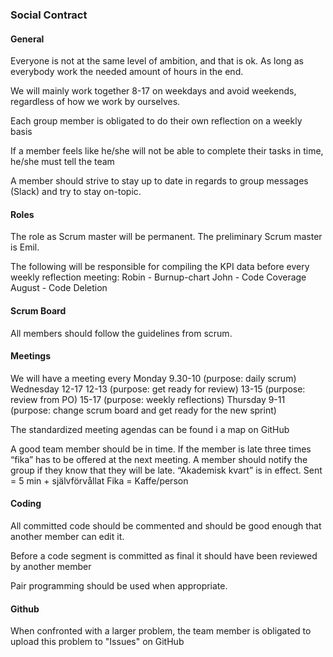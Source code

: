 ### Social Contract

#### General 
Everyone is not at the same level of ambition, and that is ok. As long as everybody work the needed amount of hours in the end. 

We will mainly work together 8-17 on weekdays and avoid weekends, regardless of how we work by ourselves.

Each group member is obligated to do their own reflection on a weekly basis

If a member feels like he/she will not be able to complete their tasks in time, he/she must tell the team

A member should strive to stay up to date in regards to group messages (Slack) and try to stay on-topic.


#### Roles
The role as Scrum master will be permanent. The preliminary Scrum master is Emil.

The following will be responsible for compiling the KPI data before every weekly reflection meeting:
Robin - Burnup-chart
John -  Code Coverage
August - Code Deletion


#### Scrum Board
All members should follow the guidelines from scrum.

#### Meetings
We will have a meeting every 
Monday 9.30-10 (purpose: daily scrum)
Wednesday 12-17
  12-13 (purpose: get ready for review)
  13-15 (purpose: review from PO)
  15-17 (purpose: weekly reflections)
Thursday 9-11 (purpose: change scrum board and get ready for the new sprint)

The standardized meeting agendas can be found i a map on GitHub

A good team member should be in time. If the member is late three times “fika” has to be offered at the next meeting. A member should notify the group if they know that they will be late. “Akademisk kvart” is in effect.
Sent = 5 min + självförvållat
Fika = Kaffe/person


#### Coding
All committed code should be commented and should be good enough that another member can edit it.

Before a code segment is committed as final it should have been reviewed by another member

Pair programming should be used when appropriate.


#### Github
When confronted with a larger problem, the team member is obligated to upload this problem to "Issues" on GitHub 





